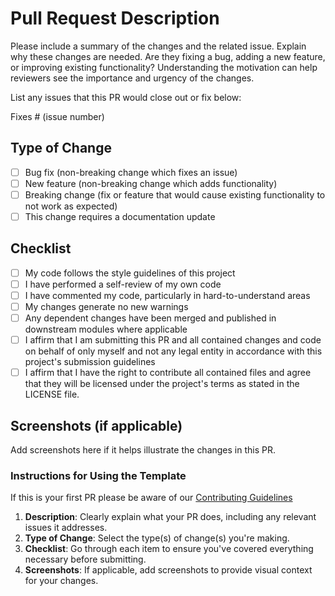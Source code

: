 # Pull Request Description

Please include a summary of the changes and the related issue. Explain why these changes are needed. Are they fixing a bug, adding a new feature, or improving existing functionality? Understanding the motivation can help reviewers see the importance and urgency of the changes.

List any issues that this PR would close out or fix below:

Fixes # (issue number)

## Type of Change

- [ ] Bug fix (non-breaking change which fixes an issue)
- [ ] New feature (non-breaking change which adds functionality)
- [ ] Breaking change (fix or feature that would cause existing functionality to not work as expected)
- [ ] This change requires a documentation update

## Checklist

- [ ] My code follows the style guidelines of this project
- [ ] I have performed a self-review of my own code
- [ ] I have commented my code, particularly in hard-to-understand areas
- [ ] My changes generate no new warnings
- [ ] Any dependent changes have been merged and published in downstream modules where applicable
- [ ] I affirm that I am submitting this PR and all contained changes and code on behalf of only myself and not any legal entity in accordance with this project's submission guidelines
- [ ] I affirm that I have the right to contribute all contained files and agree that they will be licensed under the project's terms as stated in the LICENSE file.

## Screenshots (if applicable)

Add screenshots here if it helps illustrate the changes in this PR.

### Instructions for Using the Template

If this is your first PR please be aware of our [Contributing Guidelines](../CONTRIBUTING.md)

1. **Description**: Clearly explain what your PR does, including any relevant issues it addresses.
2. **Type of Change**: Select the type(s) of change(s) you're making.
3. **Checklist**: Go through each item to ensure you've covered everything necessary before submitting.
4. **Screenshots**: If applicable, add screenshots to provide visual context for your changes.
